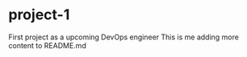 # project-1
First project as a upcoming DevOps engineer
This is me adding more content to README.md
